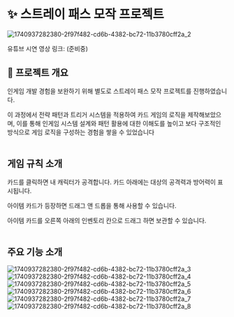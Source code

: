 # **✨ 스트레이 패스 모작 프로젝트**
![1740937282380-2f97f482-cd6b-4382-bc72-11b3780cff2a_2](https://github.com/user-attachments/assets/9c28ef14-2502-4460-b7d1-35884e4690cb)

유튜브 시연 영상 링크: (준비중)

## **🎯 프로젝트 개요**
인게임 개발 경험을 보완하기 위해 별도로 스트레이 패스 모작 프로젝트를 진행하였습니다.

이 과정에서 전략 패턴과 트리거 시스템을 적용하여 카드 게임의 로직을 제작해보았으며,
이를 통해 인게임 시스템 설계와 패턴 활용에 대한 이해도를 높이고 보다 구조적인 방식으로 게임 로직을 구성하는 경험을 쌓을 수 있었습니다
<br/><br/>
## **게임 규칙 소개**
카드를 클릭하면 내 캐릭터가 공격합니다.
카드 아래에는 대상의 공격력과 방어력이 표시됩니다.

아이템 카드가 등장하면 드래그 앤 드롭을 통해 사용할 수 있습니다.

아이템 카드를 오른쪽 아래의 인벤토리 칸으로 드래그 하면 보관할 수 있습니다.
<br/><br/>
## **주요 기능 소개**
![1740937282380-2f97f482-cd6b-4382-bc72-11b3780cff2a_3](https://github.com/user-attachments/assets/6b7eabec-51cc-4689-a9b1-978155d4b6a9)
![1740937282380-2f97f482-cd6b-4382-bc72-11b3780cff2a_4](https://github.com/user-attachments/assets/442127ab-e1c2-4e29-af73-c6128b38473a)
![1740937282380-2f97f482-cd6b-4382-bc72-11b3780cff2a_5](https://github.com/user-attachments/assets/2f667cb1-40a1-4b36-8048-bfa3dfaaeddc)
![1740937282380-2f97f482-cd6b-4382-bc72-11b3780cff2a_6](https://github.com/user-attachments/assets/a220dc3b-3823-494d-a079-66ee489dd4bc)
![1740937282380-2f97f482-cd6b-4382-bc72-11b3780cff2a_7](https://github.com/user-attachments/assets/7916460f-fdc6-4f8c-b4d5-7c259e6c0b62)
![1740937282380-2f97f482-cd6b-4382-bc72-11b3780cff2a_8](https://github.com/user-attachments/assets/a307f3a8-4e2d-4244-bfad-2d80db5fe500)

